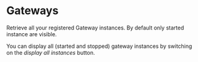 # Gateways

Retrieve all your registered Gateway instances. By default only started instance are visible. 

You can display all (started and stopped) gateway instances by switching on the *display all instances* button.
